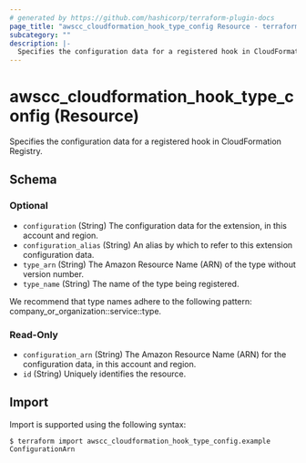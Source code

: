 ```yaml
---
# generated by https://github.com/hashicorp/terraform-plugin-docs
page_title: "awscc_cloudformation_hook_type_config Resource - terraform-provider-awscc"
subcategory: ""
description: |-
  Specifies the configuration data for a registered hook in CloudFormation Registry.
---
```


# awscc_cloudformation_hook_type_config (Resource)

Specifies the configuration data for a registered hook in CloudFormation Registry.



<!-- schema generated by tfplugindocs -->
## Schema

### Optional

- `configuration` (String) The configuration data for the extension, in this account and region.
- `configuration_alias` (String) An alias by which to refer to this extension configuration data.
- `type_arn` (String) The Amazon Resource Name (ARN) of the type without version number.
- `type_name` (String) The name of the type being registered.

We recommend that type names adhere to the following pattern: company_or_organization::service::type.

### Read-Only

- `configuration_arn` (String) The Amazon Resource Name (ARN) for the configuration data, in this account and region.
- `id` (String) Uniquely identifies the resource.

## Import

Import is supported using the following syntax:

```shell
$ terraform import awscc_cloudformation_hook_type_config.example ConfigurationArn
```
